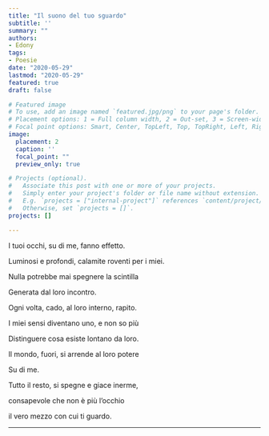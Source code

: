 ```yaml
---
title: "Il suono del tuo sguardo"
subtitle: ''
summary: ""
authors:
- Edony
tags:
- Poesie
date: "2020-05-29"
lastmod: "2020-05-29"
featured: true
draft: false

# Featured image
# To use, add an image named `featured.jpg/png` to your page's folder.
# Placement options: 1 = Full column width, 2 = Out-set, 3 = Screen-width
# Focal point options: Smart, Center, TopLeft, Top, TopRight, Left, Right, BottomLeft, Bottom, BottomRight
image:
  placement: 2
  caption: ''
  focal_point: ""
  preview_only: true

# Projects (optional).
#   Associate this post with one or more of your projects.
#   Simply enter your project's folder or file name without extension.
#   E.g. `projects = ["internal-project"]` references `content/project/deep-learning/index.md`.
#   Otherwise, set `projects = []`.
projects: []

---
```



I tuoi occhi, su di me, fanno effetto.

Luminosi e profondi, calamite roventi per i miei.

Nulla potrebbe mai spegnere la scintilla

Generata dal loro incontro.

Ogni volta, cado, al loro interno, rapito.

I miei sensi diventano uno, e non so più

Distinguere cosa esiste lontano da loro.

Il mondo, fuori, si arrende al loro potere

Su di me.

Tutto il resto, si spegne e giace inerme,

consapevole che non è più l’occhio

il vero mezzo con cui ti guardo.

---
